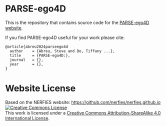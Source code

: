 # PARSE-ego4D

This is the repository that contains source code for the [PARSE-ego4D website](https://PARSE-ego4D.github.io).

If you find PARSE-ego4D useful for your work please cite:
```
@article{abreu2024parseego4d
  author    = {Abreu, Steve and Do, Tiffany ...},
  title     = {PARSE-ego4D:},
  journal   = {},
  year      = {},
}
```

# Website License
Based on the NERFIES website:  <a rel="license" href="https://github.com/nerfies/nerfies.github.io">https://github.com/nerfies/nerfies.github.io</a>
<a rel="license" href="http://creativecommons.org/licenses/by-sa/4.0/"><img alt="Creative Commons License" style="border-width:0" src="https://i.creativecommons.org/l/by-sa/4.0/88x31.png" /></a><br />This work is licensed under a <a rel="license" href="http://creativecommons.org/licenses/by-sa/4.0/">Creative Commons Attribution-ShareAlike 4.0 International License</a>.
